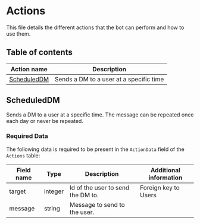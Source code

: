 ﻿# Actions

This file details the different actions that the bot can perform and how to use them.

## Table of contents

| Action name                 | Description                             |
|-----------------------------|-----------------------------------------|
| [ScheduledDM](#scheduleddm) | Sends a DM to a user at a specific time |

## ScheduledDM

Sends a DM to a user at a specific time. The message can be repeated once each day or never be repeated.

### Required Data

The following data is required to be present in the `ActionData` field of the `Actions` table:

| Field name | Type    | Description                       | Additional information |
|------------|---------|-----------------------------------|------------------------|
| target     | integer | Id of the user to send the DM to. | Foreign key to Users   |
| message    | string  | Message to send to the user.      |                        |

